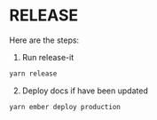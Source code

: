 # RELEASE

Here are the steps:
1. Run release-it
```sh
yarn release
```
2. Deploy docs if have been updated
```sh
yarn ember deploy production
```

